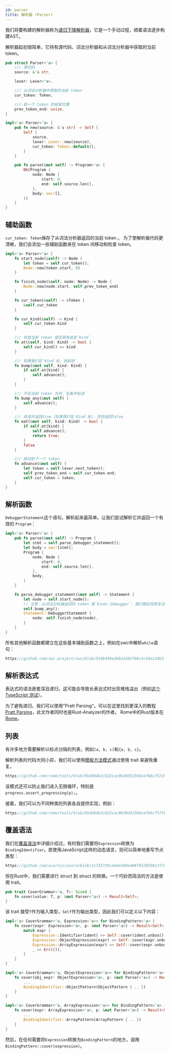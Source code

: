 ```yaml
---
id: parser
title: 解析器 (Parser)
---
```


我们将要构建的解析器称为[递归下降解析器](https://en.wikipedia.org/wiki/Recursive_descent_parser)，它是一个手动过程，顺着语法逐步构建AST。

解析器起初很简单，它持有源代码、词法分析器和从词法分析器中获取的当前 token。

```rust
pub struct Parser<'a> {
    /// 源代码
    source: &'a str,

    lexer: Lexer<'a>,

    /// 从词法分析器中获取的当前 token
    cur_token: Token,

    /// 前一个 token 的结束位置
    prev_token_end: usize,
}

impl<'a> Parser<'a> {
    pub fn new(source: &'a str) -> Self {
        Self {
            source,
            lexer: Lexer::new(source),
            cur_token: Token::default(),
        }
    }

    pub fn parse(&mut self) -> Program<'a> {
        Ok(Program {
            node: Node {
                start: 0,
                end: self.source.len(),
            },
            body: vec![],
        })
    }
}
```

## 辅助函数

`cur_token: Token`保存了从词法分析器返回的当前 token 。
为了使解析器代码更清晰，我们会添加一些辅助函数来在 token 间移动和检查 token。

```rust
impl<'a> Parser<'a> {
    fn start_node(&self) -> Node {
        let token = self.cur_token();
        Node::new(token.start, 0)
    }

    fn finish_node(&self, node: Node) -> Node {
        Node::new(node.start, self.prev_token_end)
    }

    fn cur_token(&self) -> &Token {
        &self.cur_token
    }

    fn cur_kind(&self) -> Kind {
        self.cur_token.kind
    }

    /// 检查当前 token 是否具有给定`Kind`
    fn at(&self, kind: Kind) -> bool {
        self.cur_kind() == kind
    }

    /// 如果我们在`Kind`处，则前进
    fn bump(&mut self, kind: Kind) {
        if self.at(kind) {
            self.advance();
        }
    }

    /// 不论当前 token 为何，无条件前进
    fn bump_any(&mut self) {
        self.advance();
    }

    /// 前进并返回true（如果我们在`Kind`处），否则返回false
    fn eat(&mut self, kind: Kind) -> bool {
        if self.at(kind) {
            self.advance();
            return true;
        }
        false
    }

    /// 移动到下一个 token
    fn advance(&mut self) {
        let token = self.lexer.next_token();
        self.prev_token_end = self.cur_token.end;
        self.cur_token = token;
    }
}
```

## 解析函数

`DebuggerStatement`这个语句，解析起来最简单。让我们尝试解析它并返回一个有效的 `Program`：

```rust
impl<'a> Parser<'a> {
    pub fn parse(&mut self) -> Program {
        let stmt = self.parse_debugger_statement();
        let body = vec![stmt];
        Program {
            node: Node {
                start: 0,
                end: self.source.len(),
            },
            body,
        }
    }

    fn parse_debugger_statement(&mut self) -> Statement {
        let node = self.start_node();
        // 注意：从词法分析器返回的 token 是`Kind::Debugger`，我们稍后将修复这个问题。
        self.bump_any();
        Statement::DebuggerStatement {
            node: self.finish_node(node),
        }
    }
}
```

所有其他解析函数都建立在这些基本辅助函数之上，例如在swc中解析`while`语句：

```rust reference
https://github.com/swc-project/swc/blob/554b459e26b24202f66c3c58a110b3f26bbd13cd/crates/swc_ecma_parser/src/parser/stmt.rs#L952-L970
```

## 解析表达式

表达式的语法嵌套深且递归，这可能会导致长表达式时出现堆栈溢出（例如[这个 TypeScript 测试](https://github.com/microsoft/TypeScript/blob/main/tests/cases/compiler/binderBinaryExpressionStressJs.ts)）。

为了避免递归，我们可以使用"Pratt Parsing"。可以在这里找到更深入的教程[Pratt Parsing](https://matklad.github.io/2020/04/13/simple-but-powerful-pratt-parsing.html)，此文作者同时也是Rust-Analyzer的作者。
Rome中的Rust版本在[Rome](https://github.com/rome/tools/blob/5a059c0413baf1d54436ac0c149a829f0dfd1f4d/crates/rome_js_parser/src/syntax/expr.rs#L442)。

## 列表

有许多地方需要解析以标点分隔的列表，例如`[a, b, c]`和`{a, b, c}`。

解析列表的代码大同小异，我们可以使用[模板方法模式](https://en.wikipedia.org/wiki/Template_method_pattern)通过使用 trait 来避免重复。

```rust reference
https://github.com/rome/tools/blob/85ddb4b2c622cac9638d5230dcefb6cf571677f8/crates/rome_js_parser/src/parser/parse_lists.rs#L131-L157
```

该模式还可以防止我们进入无限循环，特别是`progress.assert_progressing(p);`。

接着，我们可以为不同种类的列表各自提供实现，例如：

```rust reference
https://github.com/rome/tools/blob/85ddb4b2c622cac9638d5230dcefb6cf571677f8/crates/rome_js_parser/src/syntax/expr.rs#L1543-L1580
```

## 覆盖语法

我们在[覆盖语法](/blog/grammar#cover-grammar)中详细介绍过，有时我们需要将`Expression`转换为`BindingIdentifier`。若使用JavaScript这样的动态语言，则可以简单地重写节点类型：

```javascript reference
https://github.com/acornjs/acorn/blob/11735729c4ebe590e406f952059813f250a4cbd1/acorn/src/lval.js#L11-L26
```

但在Rust中，我们需要进行 struct 到 struct 的转换。一个巧妙而简洁的方法是使用 trait。

```rust
pub trait CoverGrammar<'a, T>: Sized {
    fn cover(value: T, p: &mut Parser<'a>) -> Result<Self>;
}
```

该 trait 接受`T`作为输入类型，`Self`作为输出类型，因此我们可以定义以下内容：

```rust
impl<'a> CoverGrammar<'a, Expression<'a>> for BindingPattern<'a> {
    fn cover(expr: Expression<'a>, p: &mut Parser<'a>) -> Result<Self> {
        match expr {
            Expression::Identifier(ident) => Self::cover(ident.unbox(), p),
            Expression::ObjectExpression(expr) => Self::cover(expr.unbox(), p),
            Expression::ArrayExpression(expr) => Self::cover(expr.unbox(), p),
            _ => Err(()),
        }
    }
}

impl<'a> CoverGrammar<'a, ObjectExpression<'a>> for BindingPattern<'a> {
    fn cover(obj_expr: ObjectExpression<'a>, p: &mut Parser<'a>) -> Result<Self> {
        ...
        BindingIdentifier::ObjectPattern(ObjectPattern { .. })
    }
}

impl<'a> CoverGrammar<'a, ArrayExpression<'a>> for BindingPattern<'a> {
    fn cover(expr: ArrayExpression<'a>, p: &mut Parser<'a>) -> Result<Self> {
        ...
        BindingIdentifier::ArrayPattern(ArrayPattern { .. })
    }
}
```

然后，在任何需要将`Expression`转换为`BindingPattern`的地方，调用`BindingPattern::cover(expression)`。
